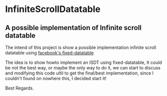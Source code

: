 InfiniteScrollDatatable
=======================

A possible implementation of Infinite scroll datatable
------------------------------------------------------

The intend of this project is show a possible implementation infinite scroll datatable using [facebook's fixed-datatable](https://facebook.github.io/fixed-data-table)

The idea is to show howto implement an ISDT using fixed-datatable, It could be not the best way, or maybe the only way to do it, we can start to discuss and modifying this code ultil to get the final/best implementation, since I couldn't found on nowhere this, I decided start it!

Best Regards.

